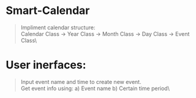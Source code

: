 # Smart-Calendar

> Impliment calendar structure:\
> Calendar Class -> Year Class -> Month Class -> Day Class -> Event Class\

# User inerfaces:
> Input event name and time to create new event.\
> Get event info using: a) Event name     b) Certain time period\

